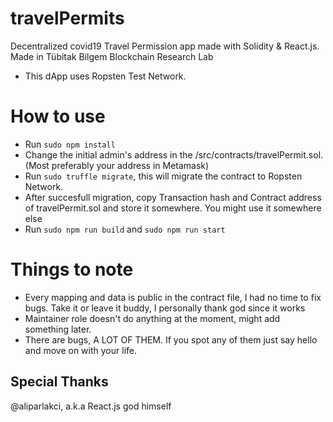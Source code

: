 # travelPermits
Decentralized covid19 Travel Permission app made with Solidity &amp; React.js. Made in Tübitak Bilgem Blockchain Research Lab

- This dApp uses Ropsten Test Network.

# How to use
- Run ```sudo npm install```
- Change the initial admin's address in the /src/contracts/travelPermit.sol. (Most preferably your address in Metamask)
- Run ```sudo truffle migrate```, this will migrate the contract to Ropsten Network.
- After succesfull migration, copy Transaction hash and Contract address of travelPermit.sol and store it somewhere. You might use it somewhere else
- Run ```sudo npm run build``` and ```sudo npm run start```


# Things to note
- Every mapping and data is public in the contract file, I had no time to fix bugs. Take it or leave it buddy, I personally thank god since it works
- Maintainer role doesn't do anything at the moment, might add something later.
- There are bugs, A LOT OF THEM. If you spot any of them just say hello and move on with your life.

## Special Thanks
@aliparlakci, a.k.a React.js god himself
